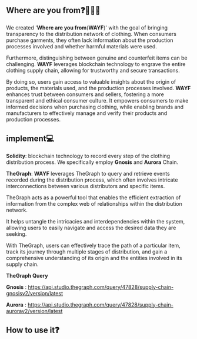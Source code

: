 ## Where are you from❓🤷🏻‍♀️
We created '**Where are you from**(**WAYF**)' with the goal of bringing transparency to the distribution network of clothing. 
When consumers purchase garments, they often lack information about the production processes involved and whether harmful materials were used. 

Furthermore, distinguishing between genuine and counterfeit items can be challenging. 
**WAYF** leverages blockchain technology to engrave the entire clothing supply chain, allowing for trustworthy and secure transactions.


By doing so, users gain access to valuable insights about the origin of products, the materials used, and the production processes involved. 
**WAYF** enhances trust between consumers and sellers, fostering a more transparent and ethical consumer culture. 
It empowers consumers to make informed decisions when purchasing clothing, while enabling brands and manufacturers to effectively manage and verify their products and production processes.

## implement💻
**Solidity**: blockchain technology to record every step of the clothing distribution process. We specifically employ **Gnosis** and **Aurora** Chain.

**TheGraph**: **WAYF** leverages TheGraph to query and retrieve events recorded during the distribution process, which often involves intricate interconnections between various distributors and specific items. 

TheGraph acts as a powerful tool that enables the efficient extraction of information from the complex web of relationships within the distribution network. 

It helps untangle the intricacies and interdependencies within the system, allowing users to easily navigate and access the desired data they are seeking. 

With TheGraph, users can effectively trace the path of a particular item, track its journey through multiple stages of distribution, and gain a comprehensive understanding of its origin and the entities involved in its supply chain.

**TheGraph Query**

**Gnosis** : https://api.studio.thegraph.com/query/47828/supply-chain-gnosisv2/version/latest

**Aurora** : https://api.studio.thegraph.com/query/47828/supply-chain-aurorav2/version/latest



## How to use it❓




## 
